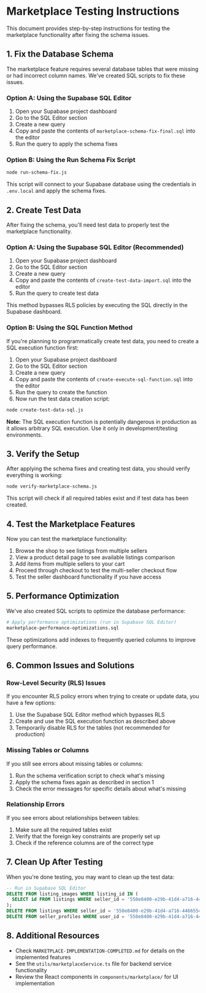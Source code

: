 # Marketplace Testing Instructions

This document provides step-by-step instructions for testing the marketplace functionality after fixing the schema issues.

## 1. Fix the Database Schema

The marketplace feature requires several database tables that were missing or had incorrect column names. We've created SQL scripts to fix these issues.

### Option A: Using the Supabase SQL Editor

1. Open your Supabase project dashboard
2. Go to the SQL Editor section
3. Create a new query
4. Copy and paste the contents of `marketplace-schema-fix-final.sql` into the editor
5. Run the query to apply the schema fixes

### Option B: Using the Run Schema Fix Script

```bash
node run-schema-fix.js
```

This script will connect to your Supabase database using the credentials in `.env.local` and apply the schema fixes.

## 2. Create Test Data

After fixing the schema, you'll need test data to properly test the marketplace functionality.

### Option A: Using the Supabase SQL Editor (Recommended)

1. Open your Supabase project dashboard
2. Go to the SQL Editor section
3. Create a new query
4. Copy and paste the contents of `create-test-data-import.sql` into the editor
5. Run the query to create test data

This method bypasses RLS policies by executing the SQL directly in the Supabase dashboard.

### Option B: Using the SQL Function Method

If you're planning to programmatically create test data, you need to create a SQL execution function first:

1. Open your Supabase project dashboard
2. Go to the SQL Editor section
3. Create a new query
4. Copy and paste the contents of `create-execute-sql-function.sql` into the editor
5. Run the query to create the function
6. Now run the test data creation script:

```bash
node create-test-data-sql.js
```

**Note:** The SQL execution function is potentially dangerous in production as it allows arbitrary SQL execution. Use it only in development/testing environments.

## 3. Verify the Setup

After applying the schema fixes and creating test data, you should verify everything is working:

```bash
node verify-marketplace-schema.js
```

This script will check if all required tables exist and if test data has been created.

## 4. Test the Marketplace Features

Now you can test the marketplace functionality:

1. Browse the shop to see listings from multiple sellers
2. View a product detail page to see available listings comparison
3. Add items from multiple sellers to your cart
4. Proceed through checkout to test the multi-seller checkout flow
5. Test the seller dashboard functionality if you have access

## 5. Performance Optimization

We've also created SQL scripts to optimize the database performance:

```bash
# Apply performance optimizations (run in Supabase SQL Editor)
marketplace-performance-optimizations.sql
```

These optimizations add indexes to frequently queried columns to improve query performance.

## 6. Common Issues and Solutions

### Row-Level Security (RLS) Issues

If you encounter RLS policy errors when trying to create or update data, you have a few options:

1. Use the Supabase SQL Editor method which bypasses RLS
2. Create and use the SQL execution function as described above
3. Temporarily disable RLS for the tables (not recommended for production)

### Missing Tables or Columns

If you still see errors about missing tables or columns:

1. Run the schema verification script to check what's missing
2. Apply the schema fixes again as described in section 1
3. Check the error messages for specific details about what's missing

### Relationship Errors

If you see errors about relationships between tables:

1. Make sure all the required tables exist
2. Verify that the foreign key constraints are properly set up
3. Check if the reference columns are of the correct type

## 7. Clean Up After Testing

When you're done testing, you may want to clean up the test data:

```sql
-- Run in Supabase SQL Editor
DELETE FROM listing_images WHERE listing_id IN (
  SELECT id FROM listings WHERE seller_id = '550e8400-e29b-41d4-a716-446655440000'
);
DELETE FROM listings WHERE seller_id = '550e8400-e29b-41d4-a716-446655440000';
DELETE FROM seller_profiles WHERE user_id = '550e8400-e29b-41d4-a716-446655440000';
```

## 8. Additional Resources

- Check `MARKETPLACE-IMPLEMENTATION-COMPLETED.md` for details on the implemented features
- See the `utils/marketplaceService.ts` file for backend service functionality
- Review the React components in `components/marketplace/` for UI implementation 